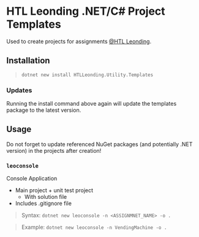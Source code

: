 # HTL Leonding .NET/C# Project Templates

Used to create projects for assignments [@HTL Leonding](https://www.htl-leonding.at/).

## Installation

>  `dotnet new install HTLLeonding.Utility.Templates`

### Updates

Running the install command above again will update the templates package to the latest version.

## Usage

Do not forget to update referenced NuGet packages (and potentially .NET version) in the projects after creation!

### `leoconsole`

Console Application

- Main project + unit test project
    - With solution file
- Includes .gitignore file

> Syntax: `dotnet new leoconsole -n <ASSIGNMNET_NAME> -o .`

> Example: `dotnet new leoconsole -n VendingMachine -o .`